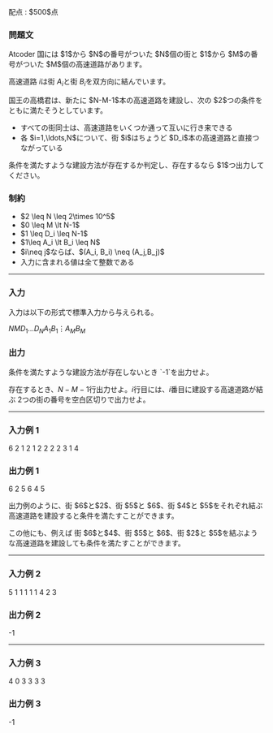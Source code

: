 
<div>

<span>

<span>

<p>
配点 : $500$点
</p>

<div>

<section>

### **問題文**

<p>
Atcoder 国には $1$から $N$の番号がついた $N$個の街と $1$から $M$の番号がついた $M$個の高速道路があります。

高速道路 $i$は街 $A_i$と街 $B_i$を双方向に結んでいます。
</p>

<p>
国王の高橋君は、新たに $N-M-1$本の高速道路を建設し、次の $2$つの条件をともに満たそうとしています。
</p>

<ul>

<li>
すべての街同士は、高速道路をいくつか通って互いに行き来できる
</li>

<li>
各 $i=1,\ldots,N$について、街 $i$はちょうど $D_i$本の高速道路と直接つながっている
</li>

</ul>

<p>
条件を満たすような建設方法が存在するか判定し、存在するなら $1$つ出力してください。
</p>

</section>

</div>

<div>

<section>

### **制約**

<ul>

<li>
$2 \leq N \leq 2\times 10^5$
</li>

<li>
$0 \leq M \lt N-1$
</li>

<li>
$1 \leq D_i \leq N-1$
</li>

<li>
$1\leq A_i \lt B_i \leq N$
</li>

<li>
$i\neq j$ならば、$(A_i, B_i) \neq (A_j,B_j)$
</li>

<li>
入力に含まれる値は全て整数である
</li>

</ul>

</section>

</div>

---

<div>

<div>

<section>

### **入力**

<p>
入力は以下の形式で標準入力から与えられる。
</p>

<div>

$N$$M$$D_1$$\ldots$$D_N$$A_1$$B_1$$\vdots$$A_M$$B_M$
</div>

</section>

</div>

<div>

<section>

### **出力**

<p>
条件を満たすような建設方法が存在しないとき `-1`を出力せよ。

存在するとき、$N-M-1$行出力せよ。$i$行目には、$i$番目に建設する高速道路が結ぶ $2$つの街の番号を空白区切りで出力せよ。
</p>

</section>

</div>

</div>

---

<div>

<section>

### **入力例 1**

<div>

6 2
1 2 1 2 2 2
2 3
1 4

</div>

</section>

</div>

<div>

<section>

### **出力例 1**

<div>

6 2
5 6
4 5

</div>

<p>
出力例のように、街 $6$と$2$、街 $5$と $6$、街 $4$と $5$をそれぞれ結ぶ高速道路を建設すると条件を満たすことができます。
</p>

<p>
この他にも、例えば 街 $6$と$4$、街 $5$と $6$、街 $2$と $5$を結ぶような高速道路を建設しても条件を満たすことができます。
</p>

</section>

</div>

---

<div>

<section>

### **入力例 2**

<div>

5 1
1 1 1 1 4
2 3

</div>

</section>

</div>

<div>

<section>

### **出力例 2**

<div>

-1

</div>

</section>

</div>

---

<div>

<section>

### **入力例 3**

<div>

4 0
3 3 3 3

</div>

</section>

</div>

<div>

<section>

### **出力例 3**

<div>

-1

</div>

</section>

</div>

</span>

</span>

</div>
